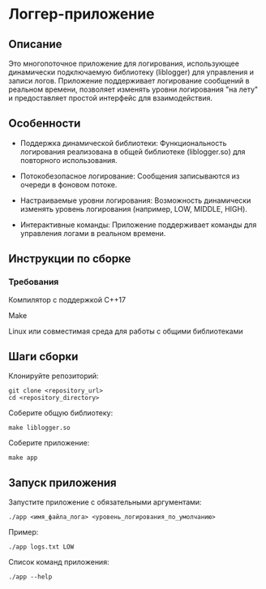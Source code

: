 # Логгер-приложение

## Описание

Это многопоточное приложение для логирования, использующее динамически подключаемую библиотеку (liblogger) для управления и записи логов. Приложение поддерживает логирование сообщений в реальном времени, позволяет изменять уровни логирования "на лету" и предоставляет простой интерфейс для взаимодействия.

## Особенности

- Поддержка динамической библиотеки: Функциональность логирования реализована в общей библиотеке (liblogger.so) для повторного использования.

- Потокобезопасное логирование: Сообщения записываются из очереди в фоновом потоке.

- Настраиваемые уровни логирования: Возможность динамически изменять уровень логирования (например, LOW, MIDDLE, HIGH).

- Интерактивные команды: Приложение поддерживает команды для управления логами в реальном времени.

## Инструкции по сборке

### Требования

Компилятор с поддержкой C++17

Make

Linux или совместимая среда для работы с общими библиотеками

## Шаги сборки

Клонируйте репозиторий:
```
git clone <repository_url>
cd <repository_directory>
```
Соберите общую библиотеку:
```
make liblogger.so
```
Соберите приложение:
```
make app
```
## Запуск приложения

Запустите приложение с обязательными аргументами:
```
./app <имя_файла_лога> <уровень_логирования_по_умолчанию>
```
Пример:
```
./app logs.txt LOW
```
Список команд приложения:
```
./app --help
```